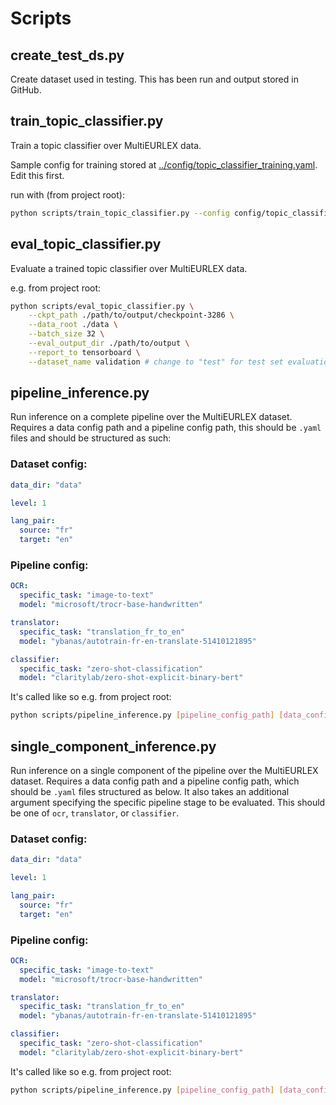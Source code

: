 # Scripts

## create_test_ds.py

Create dataset used in testing. This has been run and output stored in GitHub.

## train_topic_classifier.py

Train a topic classifier over MultiEURLEX data.

Sample config for training stored at [../config/topic_classifier_training.yaml](../config/topic_classifier_training.yml). Edit this first.

run with (from project root):
```bash
python scripts/train_topic_classifier.py --config config/topic_classifier_training.yml
```

## eval_topic_classifier.py

Evaluate a trained topic classifier over MultiEURLEX data.

e.g. from project root:
```bash
python scripts/eval_topic_classifier.py \
    --ckpt_path ./path/to/output/checkpoint-3286 \
    --data_root ./data \
    --batch_size 32 \
    --eval_output_dir ./path/to/output \
    --report_to tensorboard \
    --dataset_name validation # change to "test" for test set evaluation
```

## pipeline_inference.py

Run inference on a complete pipeline over the MultiEURLEX dataset. Requires a data config path and a pipeline config path,
this should be `.yaml` files and should be structured as such:

### Dataset config:

```yaml
data_dir: "data"

level: 1

lang_pair:
  source: "fr"
  target: "en"
```
### Pipeline config:

```yaml
OCR:
  specific_task: "image-to-text"
  model: "microsoft/trocr-base-handwritten"

translator:
  specific_task: "translation_fr_to_en"
  model: "ybanas/autotrain-fr-en-translate-51410121895"

classifier:
  specific_task: "zero-shot-classification"
  model: "claritylab/zero-shot-explicit-binary-bert"

```

It's called like so e.g. from project root:
```bash
python scripts/pipeline_inference.py [pipeline_config_path] [data_config_path]
```

## single_component_inference.py

Run inference on a single component of the pipeline over the MultiEURLEX dataset. Requires a data config path and a pipeline config path,
which should be `.yaml` files structured as below. It also takes an additional argument specifying the specific pipeline stage to be evaluated.
This should be one of `ocr`, `translator`, or `classifier`.

### Dataset config:

```yaml
data_dir: "data"

level: 1

lang_pair:
  source: "fr"
  target: "en"
```
### Pipeline config:

```yaml
OCR:
  specific_task: "image-to-text"
  model: "microsoft/trocr-base-handwritten"

translator:
  specific_task: "translation_fr_to_en"
  model: "ybanas/autotrain-fr-en-translate-51410121895"

classifier:
  specific_task: "zero-shot-classification"
  model: "claritylab/zero-shot-explicit-binary-bert"

```

It's called like so e.g. from project root:
```bash
python scripts/pipeline_inference.py [pipeline_config_path] [data_config_path] translator
```

